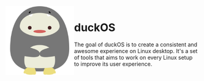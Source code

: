 <img align="left" height="180px" src="docs/duck-readme.png">

# duckOS

The goal of duckOS is to create a consistent and awesome experience on Linux
desktop. It's a set of tools that aims to work on every Linux setup to improve
its user experience.
